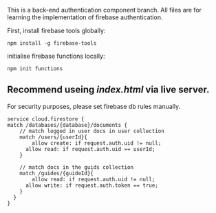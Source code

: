 This is a back-end authentication component branch.
All files are for learning the implementation of firebase authentication.

First, install firebase tools globally:
```
npm install -g firebase-tools
```

initialise firebase functions locally:
```
npm init functions
```

## Recommend useing _index.html_ via __live server__.

For security purposes, please set firebase db rules manually.
```
service cloud.firestore {
match /databases/{database}/documents {
    // match logged in user docs in user collection
    match /users/{userId}{
    	allow create: if request.auth.uid != null;
      allow read: if request.auth.uid == userId;
    }
    
    // match docs in the guids collection
    match /guides/{guideId}{
    	allow read: if request.auth.uid != null;
      allow write: if request.auth.token == true;
    }
  }
}
```
